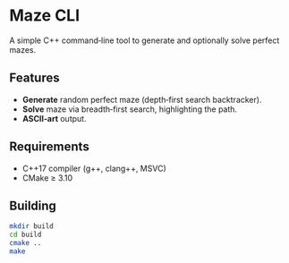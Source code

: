 # Maze CLI

A simple C++ command‑line tool to generate and optionally solve perfect mazes.

## Features
- **Generate** random perfect maze (depth‑first search backtracker).
- **Solve** maze via breadth‑first search, highlighting the path.
- **ASCII‑art** output.

## Requirements
- C++17 compiler (g++, clang++, MSVC)
- CMake ≥ 3.10

## Building

```bash
mkdir build
cd build
cmake ..
make
